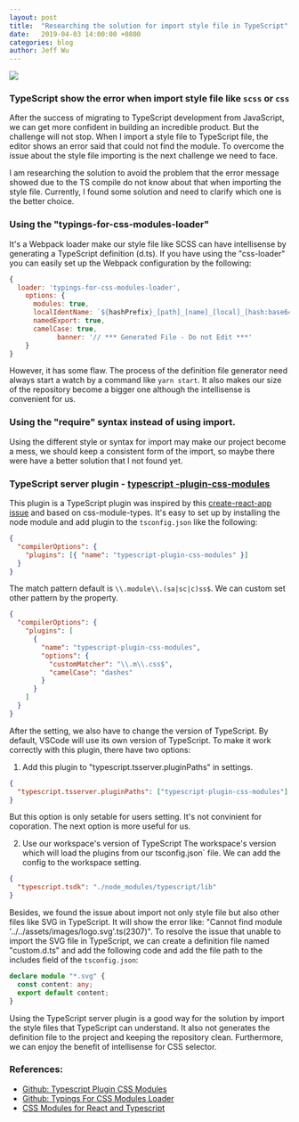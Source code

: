 ```yaml
---
layout: post
title:  "Researching the solution for import style file in TypeScript"
date:   2019-04-03 14:00:00 +0800
categories: blog
author: Jeff Wu
---
```


![](/integration-blog/assets/2019-04-03-blog-import-the-style-to-the-typescript-file/babel-ts-scss.jpg)

### TypeScript show the error when import style file like `scss` or `css`

After the success of migrating to TypeScript development from JavaScript,  we can get more confident in building an incredible product. But the challenge will not stop. When I import a style file to TypeScript file, the editor shows an error said that could not find the module. To overcome the issue about the style file importing is the next challenge we need to face.

I am researching the solution to avoid the problem that the error message showed due to the TS compile do not know about that when importing the style file. Currently, I found some solution and need to clarify which one is the better choice.



### Using the "typings-for-css-modules-loader"
It's a Webpack loader make our style file like SCSS can have intellisense by generating a TypeScript definition (d.ts). If you have using the "css-loader" you can easily set up the Webpack configuration by the following:

```javascript
{
  loader: 'typings-for-css-modules-loader',
    options: {
      modules: true,
      localIdentName: `${hashPrefix}_[path]_[name]_[local]_[hash:base64:5]`,
      namedExport: true,
      camelCase: true,
			banner: '// *** Generated File - Do not Edit ***'
    }
}
```
However, it has some flaw. The process of the definition file generator need always start a watch by a command like `yarn start`. It also makes our size of the repository become a bigger one although the intellisense is convenient for us.



### Using the "require" syntax instead of using import.

Using the different style or syntax for import may make our project become a mess, we should keep a consistent form of the import, so maybe there were have a better solution that I not found yet.



### TypeScript server plugin - [typescript -plugin-css-modules](https://github.com/mrmckeb/typescript-plugin-css-modules)
This plugin is a TypeScript plugin was inspired by this [create-react-app issue](https://github.com/facebook/create-react-app/issues/5677) and based on css-module-types. It's easy to set up by installing the node module and add plugin to the `tsconfig.json` like the following:

```json
{
  "compilerOptions": {
    "plugins": [{ "name": "typescript-plugin-css-modules" }]
  }
}
```

The match pattern default is `\\.module\\.(sa|sc|c)ss$`. We can custom set other pattern by the property.

```json
{
  "compilerOptions": {
    "plugins": [
      {
        "name": "typescript-plugin-css-modules",
        "options": {
          "customMatcher": "\\.m\\.css$",
          "camelCase": "dashes"
        }
      }
    ]
  }
}
```
After the setting, we also have to change the version of TypeScript. By default, VSCode will use its own version of TypeScript. To make it work correctly with this plugin, there have two options:

1. Add this plugin to "typescript.tsserver.pluginPaths" in settings.
```json
{
  "typescript.tsserver.pluginPaths": ["typescript-plugin-css-modules"]
}
```
But this option is only setable for users setting. It's not convinient for coporation. The next option is more useful for us.

2. Use our workspace's version of TypeScript
  The workspace's version which will load the plugins from our tsconfig.json` file. We can add the config to the workspace setting.

```json
{
  "typescript.tsdk": "./node_modules/typescript/lib"
}
```

Besides, we found the issue about import not only style file but also other files like SVG in TypeScript. It will show the error like: "Cannot find module '../../assets/images/logo.svg'.ts(2307)". To resolve the issue that unable to import the SVG file in TypeScript, we can create a definition file named "custom.d.ts" and add the following code and add the file path to the includes field of the `tsconfig.json`:
```typescript
declare module "*.svg" {
  const content: any;
  export default content;
}
```

Using the TypeScript server plugin is a good way for the solution by import the style files that TypeScript can understand. It also not generates the definition file to the project and keeping the repository clean. Furthermore, we can enjoy the benefit of intellisense for CSS selector.



### References:

- [Github: Typescript Plugin CSS Modules](https://github.com/mrmckeb/typescript-plugin-css-modules)
- [Github: Typings For CSS Modules Loader](https://github.com/Jimdo/typings-for-css-modules-loader)
- [CSS Modules for React and Typescript](https://medium.com/@tommybernaciak/css-modules-for-react-and-typescript-2dd8f0fd7cdd)

